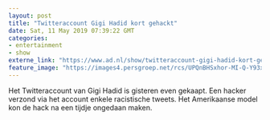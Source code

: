 ```yaml
---
layout: post
title: "Twitteraccount Gigi Hadid kort gehackt"
date: Sat, 11 May 2019 07:39:22 GMT
categories: 
- entertainment 
- show 
externe_link: "https://www.ad.nl/show/twitteraccount-gigi-hadid-kort-gehackt~a9f2b9ee/"
feature_image: "https://images4.persgroep.net/rcs/UPQnBHSxhor-MI-Q-Y93xO2fve0/diocontent/122624383/_fitwidth/400/?appId=21791a8992982cd8da851550a453bd7f&quality=0.7"
---
```


Het Twitteraccount van Gigi Hadid is gisteren even gekaapt. Een hacker verzond via het account enkele racistische tweets. Het Amerikaanse model kon de hack na een tijdje ongedaan maken.
